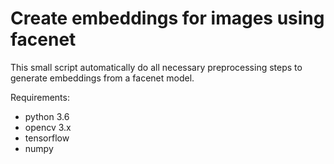 # Create embeddings for images using facenet

This small script automatically do all necessary preprocessing steps to generate
embeddings from a facenet model.

Requirements:

* python 3.6
* opencv 3.x
* tensorflow
* numpy
